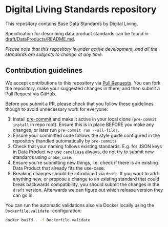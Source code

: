 # Digital Living Standards repository

This repository contains Base Data Standards by Digital Living.

Specification for describing data product standards can be found in
[draft/DataProducts/README.md](draft/DataProducts/README.md).

_Please note that this repository is under active development, and all the standards are
subjects to change at any time._

## Contribution guidelines

We accept contributions to this repository via
[Pull Requests](https://github.com/digitalliving/standards/pulls). You can fork the
repository, make your suggested changes in there, and then submit a Pull Request via
GitHub.

Before you submit a PR, please check that you follow these guidelines though to avoid
unnecessary work for everyone:

1. Install [pre-commit](https://pre-commit.com/#install) and make it active in your
   local clone (`pre-commit install` in repo root). Ensure this is in place BEFORE you
   make any changes, or later run `pre-commit run --all-files`.
2. Ensure your committed code follows the style guide configured in the repository
   (handled automatically by `pre-commit`)
3. Check that your naming follows existing standards. E.g. for JSON keys in Data Product
   we use `camelCase` always, do not try to submit new standards using `snake_case`.
4. Ensure you're submitting new things, i.e. check if there is an existing Data Product
   that already fits the use-case.
5. Breaking changes should be introduced via `draft`. If you want to add anything new,
   or propose a change to an existing standard that could break backwards compatibility,
   you should submit the changes in the `draft` version. Afterwards we can figure out
   which release version they can go in.

You can run the automatic validations also via Docker locally using the
`Dockerfile.validate` -configuration:

```bash
docker build . -f Dockerfile.validate
```
